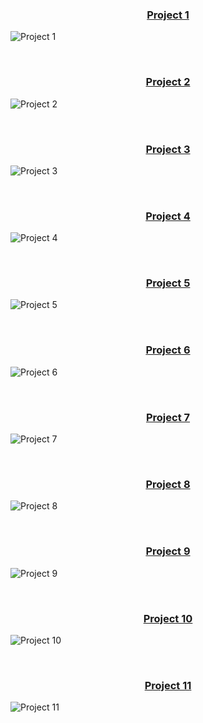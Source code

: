 <h3 align="center">

[Project 1](./Project%2001/)
</h3>

![Project 1](./Project%2001/1.png)

<br>

<h3 align="center">

[Project 2](./Project%2002/)
</h3>

![Project 2](./Project%2002/2.png)

<br>

<h3 align="center">

[Project 3](./Project%2003/)
</h3>

![Project 3](./Project%2003/3.png)

<br>

<h3 align="center">

[Project 4](./Project%2004/)
</h3>

![Project 4](./Project%2004/4.png)

<br>

<h3 align="center">

[Project 5](./Project%2005/)
</h3>

![Project 5](./Project%2005/5.png)

<br>

<h3 align="center">

[Project 6](./Project%2006/)
</h3>

![Project 6](./Project%2006/6.png)

<br>

<h3 align="center">

[Project 7](./Project%2007/)
</h3>

![Project 7](./Project%2007/7.png)

<br>

<h3 align="center">

[Project 8](./Project%2008/)
</h3>

![Project 8](./Project%2008/8.png)

<br>

<h3 align="center">

[Project 9](./Project%2009/)
</h3>

![Project 9](./Project%2009/9.png)

<br>

<h3 align="center">

[Project 10](./Project%2010/)
</h3>

![Project 10](./Project%2010/10.png)

<br>

<h3 align="center">

[Project 11](./Project%2011/)
</h3>

![Project 11](./Project%2011/11.png)

<br>